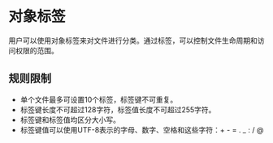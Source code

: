 # 对象标签

用户可以使用对象标签来对文件进行分类。通过标签，可以控制文件生命周期和访问权限的范围。

## 规则限制

* 单个文件最多可设置10个标签，标签键不可重复。
* 标签键长度不可超过128字符，标签值长度不可超过255字符。
* 标签键和标签值均区分大小写。
* 标签键值可以使用UTF-8表示的字母、数字、空格和这些字符：+ - = . _ : / @
